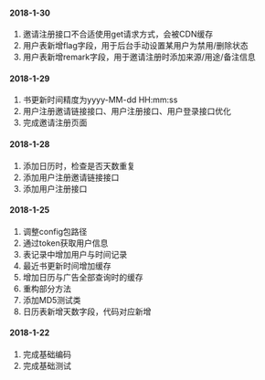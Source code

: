 #### 2018-1-30
1. 邀请注册接口不合适使用get请求方式，会被CDN缓存
2. 用户表新增flag字段，用于后台手动设置某用户为禁用/删除状态
3. 用户表新增remark字段，用于邀请注册时添加来源/用途/备注信息
#### 2018-1-29
1. 书更新时间精度为yyyy-MM-dd HH:mm:ss
2. 用户注册邀请链接接口、用户注册接口、用户登录接口优化
3. 完成邀请注册页面
#### 2018-1-28
1. 添加日历时，检查是否天数重复
2. 添加用户注册邀请链接接口
3. 添加用户注册接口
#### 2018-1-25
1. 调整config包路径
2. 通过token获取用户信息
3. 表记录中增加用户与时间记录
4. 最近书更新时间增加缓存
5. 增加日历与广告全部查询时的缓存
6. 重构部分方法
7. 添加MD5测试类
8. 日历表新增天数字段，代码对应新增
#### 2018-1-22
1. 完成基础编码
2. 完成基础测试